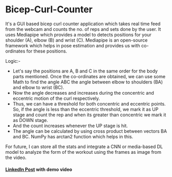 # Bicep-Curl-Counter

It's a GUI based bicep curl counter application which takes real time feed from the webcam and counts the no. of reps and sets done by the user. 
It uses Mediapipe which provides a model to detects positions for your shoulder (A), elbow (B) and wrist (C). 
Mediapipe is an open-source framework which helps in pose estimation and provides us with co-ordinates for these positions. 

Logic:-
- Let's say the positions are A, B and C in the same order for the body parts mentioned. Once the co-ordinates are obtained, we can use some Math to find the angle ABC the angle between elbow to shoulders (BA) and elbow to wrist (BC). 
- Now the angle decreases and increases during the concentric and eccentric motion of the curl respectively. 
- Thus, we can have a threshold for both concentric and eccentric points. So, if the angle is less than the eccentric threshold, we mark it as UP stage and count the rep and when its greater than concentric we mark it as DOWN stage. 
- And the count increases whenever the UP stage is hit.
- The angle can be calculated by using cross product between vectors BA and BC. NumPy has arctan2 function which helps in this.

For future, I can store all the stats and integrate a CNN or media-based DL model to analyze the form of the workout using the frames as image from the video.

#### [LinkedIn Post](https://www.linkedin.com/posts/adarsh-gupta-1086351a0_hi-linkedin-this-is-a-project-on-which-activity-7195153710056943616-Dntd?utm_source=share&utm_medium=member_desktop) with demo video
